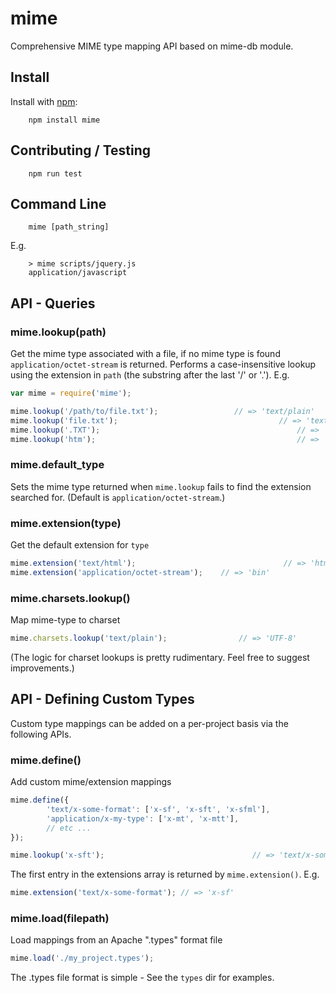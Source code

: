 # mime

Comprehensive MIME type mapping API based on mime-db module.

## Install

Install with [npm](http://github.com/isaacs/npm):

        npm install mime

## Contributing / Testing

        npm run test

## Command Line

        mime [path_string]

E.g.

        > mime scripts/jquery.js
        application/javascript

## API - Queries

### mime.lookup(path)
Get the mime type associated with a file, if no mime type is found `application/octet-stream` is returned. Performs a case-insensitive lookup using the extension in `path` (the substring after the last '/' or '.').    E.g.

```js
var mime = require('mime');

mime.lookup('/path/to/file.txt');                 // => 'text/plain'
mime.lookup('file.txt');                                    // => 'text/plain'
mime.lookup('.TXT');                                            // => 'text/plain'
mime.lookup('htm');                                             // => 'text/html'
```

### mime.default_type
Sets the mime type returned when `mime.lookup` fails to find the extension searched for. (Default is `application/octet-stream`.)

### mime.extension(type)
Get the default extension for `type`

```js
mime.extension('text/html');                                 // => 'html'
mime.extension('application/octet-stream');    // => 'bin'
```

### mime.charsets.lookup()

Map mime-type to charset

```js
mime.charsets.lookup('text/plain');                // => 'UTF-8'
```

(The logic for charset lookups is pretty rudimentary.    Feel free to suggest improvements.)

## API - Defining Custom Types

Custom type mappings can be added on a per-project basis via the following APIs.

### mime.define()

Add custom mime/extension mappings

```js
mime.define({
        'text/x-some-format': ['x-sf', 'x-sft', 'x-sfml'],
        'application/x-my-type': ['x-mt', 'x-mtt'],
        // etc ...
});

mime.lookup('x-sft');                                 // => 'text/x-some-format'
```

The first entry in the extensions array is returned by `mime.extension()`. E.g.

```js
mime.extension('text/x-some-format'); // => 'x-sf'
```

### mime.load(filepath)

Load mappings from an Apache ".types" format file

```js
mime.load('./my_project.types');
```
The .types file format is simple -    See the `types` dir for examples.
